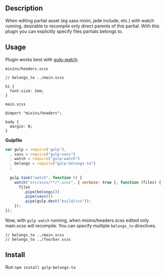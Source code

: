 ## Description

When editing partial asset (eg sass mixin, jade include, etc.) with watch running, desirable to recompile only direct parents of this partial. With this plugin you can explicitly specify files partials belongs to.

## Usage

Plugin works best with [gulp-watch](https://github.com/floatdrop/gulp-watch).

`mixins/headers.scss`
```
// belongs_to ../main.scss

h1 {
  font-size: 2em;
}
```

`main.scss`
```
@import "mixins/headers";

body {
  margin: 0;
}
```

__Gulpfile__
```js
var gulp = require('gulp'),
  , sass = require("gulp-sass")
  , watch = require("gulp-watch")
  , belongs = require("gulp-belongs-to")
  ;
  
  gulp.task("watch", function () {
    watch("src/scss/**/*.scss", { verbose: true }, function (files) {
      files
        .pipe(belongs())
        .pipe(sass())
        .pipe(gulp.dest("build/css"));
    });
});
```

Now, with `gulp watch` running, when mixins/headers.scss edited only main.scss will recompile.
You can specify multiple `belongs_to` directives.
```
// belongs_to ../main.scss
// belongs_to ../foo/bar.scss
```

## Install

Run `npm install gulp-belongs-to`
